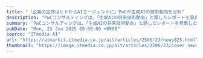 ```yaml
---
title: "「企業の主体はヒトからAIエージェントに」PwCが生成AIの技術動向を分析"
description: "PwCコンサルティングは、「生成AIの将来技術動向」と題したレポートを発表した。現在のLLMが抱える技術的な課題とその克服に向けた進化の方向性などについて分析している。"
summary: "PwCコンサルティングは、「生成AIの将来技術動向」と題したレポートを発表した。現在のLLMが抱える技術的な課題とその克服に向けた進化の方向性などについて分析している。"
pubDate: "Mon, 23 Jun 2025 08:00:00 +0900"
source: "ITmedia AI"
url: "https://atmarkit.itmedia.co.jp/ait/articles/2506/23/news025.html"
thumbnail: "https://image.itmedia.co.jp/ait/articles/2506/23/cover_news025.jpg"
---
```


